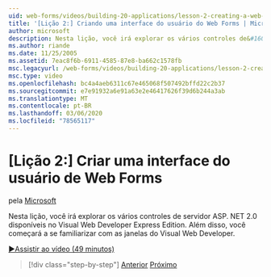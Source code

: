 ```yaml
---
uid: web-forms/videos/building-20-applications/lesson-2-creating-a-web-forms-user-interface
title: '[Lição 2:] Criando uma interface do usuário do Web Forms | Microsoft Docs'
author: microsoft
description: Nesta lição, você irá explorar os vários controles de&#160;servidor ASP.NET 2,0 disponíveis no Visual Web Developer Express Edition. Além disso, você começará...
ms.author: riande
ms.date: 11/25/2005
ms.assetid: 7eac8f6b-6911-4585-87e8-ba662c1578fb
msc.legacyurl: /web-forms/videos/building-20-applications/lesson-2-creating-a-web-forms-user-interface
msc.type: video
ms.openlocfilehash: bc4a4aeb6311c67e465068f507492bffd22c2b37
ms.sourcegitcommit: e7e91932a6e91a63e2e46417626f39d6b244a3ab
ms.translationtype: MT
ms.contentlocale: pt-BR
ms.lasthandoff: 03/06/2020
ms.locfileid: "78565117"
---
```

# <a name="lesson-2-creating-a-web-forms-user-interface"></a>[Lição 2:] Criar uma interface do usuário de Web Forms

pela [Microsoft](https://github.com/microsoft)

Nesta lição, você irá explorar os vários controles de servidor ASP. NET 2.0 disponíveis no Visual Web Developer Express Edition. Além disso, você começará a se familiarizar com as janelas do Visual Web Developer.

[&#9654;Assistir ao vídeo (49 minutos)](https://channel9.msdn.com/Blogs/ASP-NET-Site-Videos/lesson-2-creating-a-web-forms-user-interface)

> [!div class="step-by-step"]
> [Anterior](lesson-1-getting-started-with-visual-web-developer-express.md)
> [Próximo](lesson-3-understanding-more-about-events-and-postback.md)
